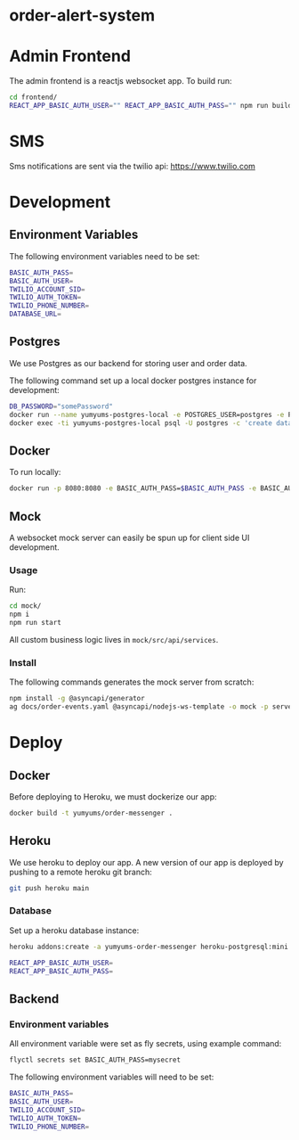 # order-alert-system

# Admin Frontend
The admin frontend is a reactjs websocket app. To build run:
``` bash
cd frontend/
REACT_APP_BASIC_AUTH_USER="" REACT_APP_BASIC_AUTH_PASS="" npm run build
```

# SMS
Sms notifications are sent via the twilio api: https://www.twilio.com

# Development
## Environment Variables
The following environment variables need to be set:
``` bash 
BASIC_AUTH_PASS=
BASIC_AUTH_USER=
TWILIO_ACCOUNT_SID=
TWILIO_AUTH_TOKEN=
TWILIO_PHONE_NUMBER=
DATABASE_URL=
```

## Postgres
We use Postgres as our backend for storing user and order data.

The following command set up a local docker postgres instance for development:
``` bash
DB_PASSWORD="somePassword"
docker run --name yumyums-postgres-local -e POSTGRES_USER=postgres -e POSTGRES_PASSWORD=${DB_PASSWORD}  -p 5432:5432 -d postgres
docker exec -ti yumyums-postgres-local psql -U postgres -c 'create database "customer_orders";'
```

## Docker
To run locally:
``` bash
docker run -p 8080:8080 -e BASIC_AUTH_PASS=$BASIC_AUTH_PASS -e BASIC_AUTH_USER=$BASIC_AUTH_USER -e DATABASE_URL="host=postgres user=postgres password=mysecretpass dbname=customer_orders port=5432 sslmode=disable" -e TWILIO_ACCOUNT_SID=$TWILIO_ACCOUNT_SID -e TWILIO_AUTH_TOKEN=$TWILIO_AUTH_TOKEN -e TWILIO_PHONE_NUMBER=$TWILIO_PHONE_NUMBER --link yumyums-postgres-local:postgres yumyums/order-messenger
```

## Mock
A websocket mock server can easily be spun up for client side UI development.

### Usage
Run:
``` bash
cd mock/
npm i
npm run start
```

All custom business logic lives in `mock/src/api/services`.

### Install
The following commands generates the mock server from scratch:
``` bash
npm install -g @asyncapi/generator
ag docs/order-events.yaml @asyncapi/nodejs-ws-template -o mock -p server=dev
```

# Deploy
## Docker
Before deploying to Heroku, we must dockerize our app:
``` bash
docker build -t yumyums/order-messenger .
```

## Heroku
We use heroku to deploy our app. A new version of our app is deployed by pushing to a remote heroku git branch:
``` bash
git push heroku main
```

### Database
Set up a heroku database instance:
``` bash
heroku addons:create -a yumyums-order-messenger heroku-postgresql:mini
```

``` bash
REACT_APP_BASIC_AUTH_USER=
REACT_APP_BASIC_AUTH_PASS=
```
## Backend
### Environment variables
All environment variable were set as fly secrets, using example command:
``` bash
flyctl secrets set BASIC_AUTH_PASS=mysecret
```
The following environment variables will need to be set:
``` bash
BASIC_AUTH_PASS=
BASIC_AUTH_USER=
TWILIO_ACCOUNT_SID=
TWILIO_AUTH_TOKEN=
TWILIO_PHONE_NUMBER=
```